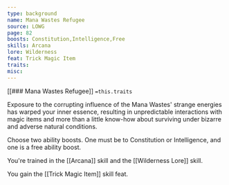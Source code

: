 ```yaml
---
type: background
name: Mana Wastes Refugee 
source: LOWG
page: 82
boosts: Constitution,Intelligence,Free
skills: Arcana
lore: Wilderness
feat: Trick Magic Item
traits: 
misc: 
---
```


[[### Mana Wastes Refugee]]
`=this.traits`


Exposure to the corrupting influence of the Mana Wastes' strange energies has warped your inner essence, resulting in unpredictable interactions with magic items and more than a little know-how about surviving under bizarre and adverse natural conditions.

Choose two ability boosts. One must be to Constitution or Intelligence, and one is a free ability boost.

You're trained in the [[Arcana]] skill and the [[Wilderness Lore]] skill.

You gain the [[Trick Magic Item]] skill feat.

